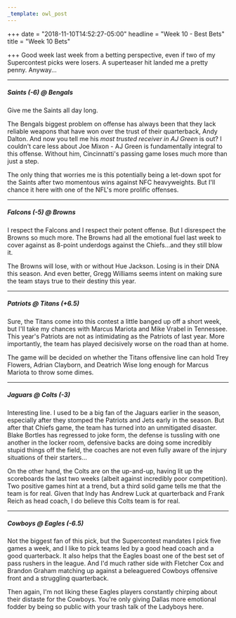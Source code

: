 ```yaml
---
_template: owl_post
---
```



+++
date = "2018-11-10T14:52:27-05:00"
headline = "Week 10 - Best Bets"
title = "Week 10 Bets"

+++
Good week last week from a betting perspective, even if two of my Supercontest picks were losers. A superteaser hit landed me a pretty penny. Anyway...

***

##### _Saints (-6)_ @ Bengals

Give me the Saints all day long.

The Bengals biggest problem on offense has always been that they lack reliable weapons that have won over the trust of their quarterback, Andy Dalton. And now you tell me his _most trusted receiver in AJ Green_ is out? I couldn't care less about Joe Mixon - AJ Green is fundamentally integral to this offense. Without him, Cincinnatti's passing game loses much more than just a step.

The only thing that worries me is this potentially being a let-down spot for the Saints after two momentous wins against NFC heavyweights. But I'll chance it here with one of the NFL's more prolific offenses.

***

##### _Falcons (-5)_ @ Browns

I respect the Falcons and I respect their potent offense. But I disrespect the Browns so much more. The Browns had all the emotional fuel last week to cover against as 8-point underdogs against the Chiefs...and they still blow it.

The Browns will lose, with or without Hue Jackson. Losing is in their DNA this season. And even better, Gregg Williams seems intent on making sure the team stays true to their destiny this year.

***

##### Patriots @ _Titans (+6.5)_

Sure, the Titans come into this contest a little banged up off a short week, but I'll take my chances with Marcus Mariota and Mike Vrabel in Tennessee. This year's Patriots are not as intimidating as the Patriots of last year. More importantly, the team has played decisively worse on the road than at home.

The game will be decided on whether the Titans offensive line can hold Trey Flowers, Adrian Clayborn, and Deatrich Wise long enough for Marcus Mariota to throw some dimes.

***

##### Jaguars @ _Colts (-3)_ 

Interesting line. I used to be a big fan of the Jaguars earlier in the season, especially after they stomped the Patriots and Jets early in the season. But after that Chiefs game, the team has turned into an unmitigated disaster. Blake Bortles has regressed to joke form, the defense is tussling with one another in the locker room, defensive backs are doing some incredibly stupid things off the field, the coaches are not even fully aware of the injury situations of their starters...

On the other hand, the Colts are on the up-and-up, having lit up the scoreboards the last two weeks (albeit against incredibly poor competition). Two positive games hint at a trend, but a third solid game tells me that the team is for real. Given that Indy has Andrew Luck at quarterback and Frank Reich as head coach, I do believe this Colts team is for real.

***

#####  Cowboys @ _Eagles (-6.5)_

Not the biggest fan of this pick, but the Supercontest mandates I pick five games a week, and I like to pick teams led by a good head coach and a good quarterback. It also helps that the Eagles boast one of the best set of pass rushers in the league. And I'd much rather side with Fletcher Cox and Brandon Graham matching up against a beleaguered Cowboys offensive front and a struggling quarterback.

Then again, I'm not liking these Eagles players constantly chirping about their distaste for the Cowboys. You're only giving Dallas more emotional fodder by being so public with your trash talk of the Ladyboys here.
